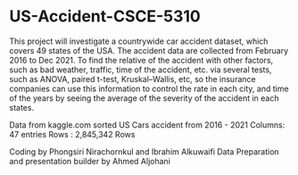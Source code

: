 # US-Accident-CSCE-5310

This project will investigate a countrywide car accident dataset, which covers 49 states of the USA. The accident data are collected from February 2016 to Dec 2021. To find the relative of the accident with other factors, such as bad weather, traffic, time of the accident, etc. via several tests, such as ANOVA, paired t-test, Kruskal–Wallis, etc, so the insurance companies can use this information to control the rate in each city, and time of the years by seeing the average of the severity of the accident in each states.

Data from kaggle.com
sorted US Cars accident from 2016 - 2021
Columns: 47 entries
Rows : 2,845,342 Rows

Coding by Phongsiri Nirachornkul and Ibrahim Alkuwaifi
Data Preparation and presentation builder by Ahmed Aljohani
